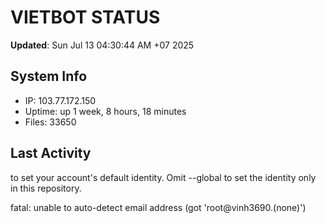 # VIETBOT STATUS
**Updated**: Sun Jul 13 04:30:44 AM +07 2025

## System Info
- IP: 103.77.172.150
- Uptime: up 1 week, 8 hours, 18 minutes
- Files: 33650

## Last Activity

to set your account's default identity.
Omit --global to set the identity only in this repository.

fatal: unable to auto-detect email address (got 'root@vinh3690.(none)')
